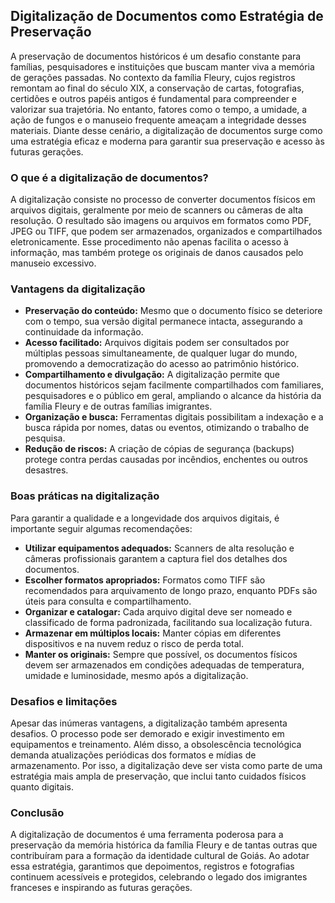 ## Digitalização de Documentos como Estratégia de Preservação

A preservação de documentos históricos é um desafio constante para famílias, pesquisadores e instituições que buscam manter viva a memória de gerações passadas. No contexto da família Fleury, cujos registros remontam ao final do século XIX, a conservação de cartas, fotografias, certidões e outros papéis antigos é fundamental para compreender e valorizar sua trajetória. No entanto, fatores como o tempo, a umidade, a ação de fungos e o manuseio frequente ameaçam a integridade desses materiais. Diante desse cenário, a digitalização de documentos surge como uma estratégia eficaz e moderna para garantir sua preservação e acesso às futuras gerações.

### O que é a digitalização de documentos?

A digitalização consiste no processo de converter documentos físicos em arquivos digitais, geralmente por meio de scanners ou câmeras de alta resolução. O resultado são imagens ou arquivos em formatos como PDF, JPEG ou TIFF, que podem ser armazenados, organizados e compartilhados eletronicamente. Esse procedimento não apenas facilita o acesso à informação, mas também protege os originais de danos causados pelo manuseio excessivo.

### Vantagens da digitalização

- **Preservação do conteúdo:** Mesmo que o documento físico se deteriore com o tempo, sua versão digital permanece intacta, assegurando a continuidade da informação.
- **Acesso facilitado:** Arquivos digitais podem ser consultados por múltiplas pessoas simultaneamente, de qualquer lugar do mundo, promovendo a democratização do acesso ao patrimônio histórico.
- **Compartilhamento e divulgação:** A digitalização permite que documentos históricos sejam facilmente compartilhados com familiares, pesquisadores e o público em geral, ampliando o alcance da história da família Fleury e de outras famílias imigrantes.
- **Organização e busca:** Ferramentas digitais possibilitam a indexação e a busca rápida por nomes, datas ou eventos, otimizando o trabalho de pesquisa.
- **Redução de riscos:** A criação de cópias de segurança (backups) protege contra perdas causadas por incêndios, enchentes ou outros desastres.

### Boas práticas na digitalização

Para garantir a qualidade e a longevidade dos arquivos digitais, é importante seguir algumas recomendações:

- **Utilizar equipamentos adequados:** Scanners de alta resolução e câmeras profissionais garantem a captura fiel dos detalhes dos documentos.
- **Escolher formatos apropriados:** Formatos como TIFF são recomendados para arquivamento de longo prazo, enquanto PDFs são úteis para consulta e compartilhamento.
- **Organizar e catalogar:** Cada arquivo digital deve ser nomeado e classificado de forma padronizada, facilitando sua localização futura.
- **Armazenar em múltiplos locais:** Manter cópias em diferentes dispositivos e na nuvem reduz o risco de perda total.
- **Manter os originais:** Sempre que possível, os documentos físicos devem ser armazenados em condições adequadas de temperatura, umidade e luminosidade, mesmo após a digitalização.

### Desafios e limitações

Apesar das inúmeras vantagens, a digitalização também apresenta desafios. O processo pode ser demorado e exigir investimento em equipamentos e treinamento. Além disso, a obsolescência tecnológica demanda atualizações periódicas dos formatos e mídias de armazenamento. Por isso, a digitalização deve ser vista como parte de uma estratégia mais ampla de preservação, que inclui tanto cuidados físicos quanto digitais.

### Conclusão

A digitalização de documentos é uma ferramenta poderosa para a preservação da memória histórica da família Fleury e de tantas outras que contribuíram para a formação da identidade cultural de Goiás. Ao adotar essa estratégia, garantimos que depoimentos, registros e fotografias continuem acessíveis e protegidos, celebrando o legado dos imigrantes franceses e inspirando as futuras gerações.